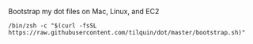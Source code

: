 Bootstrap my dot files on Mac, Linux, and EC2

    /bin/zsh -c "$(curl -fsSL https://raw.githubusercontent.com/tilquin/dot/master/bootstrap.sh)"
